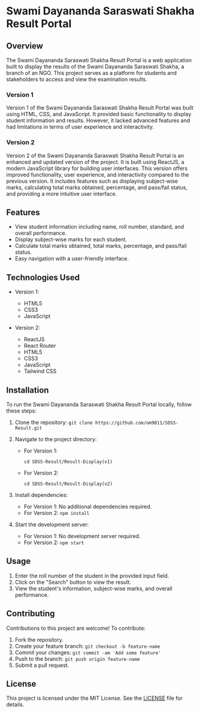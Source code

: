 # Swami Dayananda Saraswati Shakha Result Portal

## Overview
The Swami Dayananda Saraswati Shakha Result Portal is a web application built to display the results of the Swami Dayananda Saraswati Shakha, a branch of an NGO. This project serves as a platform for students and stakeholders to access and view the examination results.

### Version 1
Version 1 of the Swami Dayananda Saraswati Shakha Result Portal was built using HTML, CSS, and JavaScript. It provided basic functionality to display student information and results. However, it lacked advanced features and had limitations in terms of user experience and interactivity.

### Version 2
Version 2 of the Swami Dayananda Saraswati Shakha Result Portal is an enhanced and updated version of the project. It is built using ReactJS, a modern JavaScript library for building user interfaces. This version offers improved functionality, user experience, and interactivity compared to the previous version. It includes features such as displaying subject-wise marks, calculating total marks obtained, percentage, and pass/fail status, and providing a more intuitive user interface.

## Features
- View student information including name, roll number, standard, and overall performance.
- Display subject-wise marks for each student.
- Calculate total marks obtained, total marks, percentage, and pass/fail status.
- Easy navigation with a user-friendly interface.

## Technologies Used
- Version 1:
  - HTML5
  - CSS3
  - JavaScript

- Version 2:
  - ReactJS
  - React Router
  - HTML5
  - CSS3
  - JavaScript
  - Tailwind CSS
  

## Installation
To run the Swami Dayananda Saraswati Shakha Result Portal locally, follow these steps:

1. Clone the repository: `git clone https://github.com/om9011/SDSS-Result.git`
2. Navigate to the project directory: 
   - For Version 1:
     ```
     cd SDSS-Result/Result-Display(v1)
     ```
   - For Version 2:
     ```
     cd SDSS-Result/Result-Display(v2)
     ```

3. Install dependencies:
   - For Version 1: No additional dependencies required.
   - For Version 2: `npm install`

4. Start the development server: 
   - For Version 1: No development server required.
   - For Version 2: `npm start`

## Usage
1. Enter the roll number of the student in the provided input field.
2. Click on the "Search" button to view the result.
3. View the student's information, subject-wise marks, and overall performance.

## Contributing
Contributions to this project are welcome! To contribute:
1. Fork the repository.
2. Create your feature branch: `git checkout -b feature-name`
3. Commit your changes: `git commit -am 'Add some feature'`
4. Push to the branch: `git push origin feature-name`
5. Submit a pull request.

## License
This project is licensed under the MIT License. See the [LICENSE](LICENSE) file for details.
